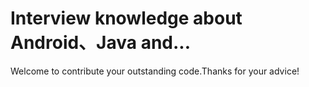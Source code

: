 # Interview knowledge about Android、Java and... 

Welcome to contribute your outstanding code.Thanks for your advice!